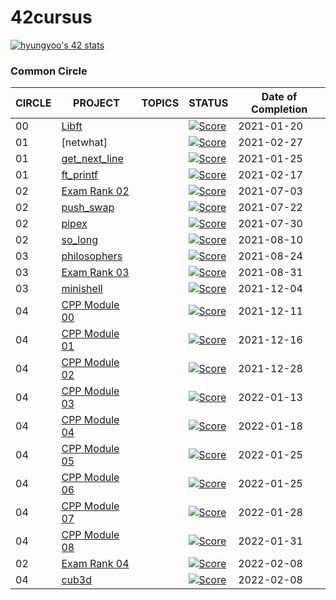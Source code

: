 
# 42cursus

[![hyungyoo's 42 stats](https://badge42.herokuapp.com/api/stats/hyungyoo)](https://github.com/JaeSeoKim/badge42)


### Common Circle

| CIRCLE | PROJECT                            | TOPICS | STATUS                                                                                                               | Date of Completion |
| ------ | ---------------------------------- | ------ | -------------------------------------------------------------------------------------------------------------------- | ------------------ |
| 00     | [Libft](./0_libft)                 |        | [![Score](https://badge42.herokuapp.com/api/project/hyungyoo/Libft)](https://github.com/JaeSeoKim/badge42)            | 2021-01-20 |
| 01     | [netwhat]                          |        | [![Score](https://badge42.herokuapp.com/api/project/hyungyoo/netwhat)](https://github.com/JaeSeoKim/badge42)          | 2021-02-27 |
| 01     | [get_next_line](./1_get_next_line) |        | [![Score](https://badge42.herokuapp.com/api/project/hyungyoo/get_next_line)](https://github.com/JaeSeoKim/badge42)    | 2021-01-25 |
| 01     | [ft_printf](./1_ft_printf)         |        | [![Score](https://badge42.herokuapp.com/api/project/hyungyoo/ft_printf)](https://github.com/JaeSeoKim/badge42)        | 2021-02-17 |
| 02     | [Exam Rank 02](./2_examrank01)     |        | [![Score](https://badge42.herokuapp.com/api/project/hyungyoo/Exam%20Rank%2002)](https://github.com/JaeSeoKim/badge42) | 2021-07-03 |
| 02     | [push_swap](./2_push_swap)         |        | [![Score](https://badge42.herokuapp.com/api/project/hyungyoo/push_swap)](https://github.com/JaeSeoKim/badge42)        | 2021-07-22 |
| 02     | [pipex](./2_pipex)                 |        | [![Score](https://badge42.herokuapp.com/api/project/hyungyoo/pipex)](https://github.com/JaeSeoKim/badge42)			   | 2021-07-30 |
| 02     | [so_long](./2_so_long)             |        | [![Score](https://badge42.herokuapp.com/api/project/hyungyoo/so_long)](https://github.com/JaeSeoKim/badge42)		   | 2021-08-10 |
| 03     | [philosophers](./3_philosophers)   |        | [![Score](https://badge42.herokuapp.com/api/project/hyungyoo/Philosophers)](https://github.com/JaeSeoKim/badge42)     | 2021-08-24	|
| 03     | [Exam Rank 03](./3_examrank03)     |        | [![Score](https://badge42.herokuapp.com/api/project/hyungyoo/Exam%20Rank%2002)](https://github.com/JaeSeoKim/badge42) | 2021-08-31 |
| 03     | [minishell](./3_minishell)     	  |        | [![Score](https://badge42.herokuapp.com/api/project/hyungyoo/Exam%20Rank%2002)](https://github.com/JaeSeoKim/badge42) 	   | 2021-12-04 |
| 04     | [CPP Module 00](./4_CPP_Module_00)     	  |        | [![Score](https://badge42.herokuapp.com/api/project/hyungyoo/Exam%20Rank%2002)](https://github.com/JaeSeoKim/badge42) 	   | 2021-12-11 |
| 04     | [CPP Module 01](./4_CPP_Module_01)     	  |        | [![Score](https://badge42.herokuapp.com/api/project/hyungyoo/Exam%20Rank%2002)](https://github.com/JaeSeoKim/badge42) 	   | 2021-12-16 |
| 04     | [CPP Module 02](./4_CPP_Module_02)     	  |        | [![Score](https://badge42.herokuapp.com/api/project/hyungyoo/Exam%20Rank%2002)](https://github.com/JaeSeoKim/badge42) 	   | 2021-12-28 |
| 04     | [CPP Module 03](./4_CPP_Module_03)     	  |        | [![Score](https://badge42.herokuapp.com/api/project/hyungyoo/Exam%20Rank%2002)](https://github.com/JaeSeoKim/badge42) 	   | 2022-01-13 |
| 04     | [CPP Module 04](./4_CPP_Module_04)     	  |        | [![Score](https://badge42.herokuapp.com/api/project/hyungyoo/Exam%20Rank%2002)](https://github.com/JaeSeoKim/badge42) 	   | 2022-01-18 |
| 04     | [CPP Module 05](./4_CPP_Module_05)     	  |        | [![Score](https://badge42.herokuapp.com/api/project/hyungyoo/Exam%20Rank%2002)](https://github.com/JaeSeoKim/badge42) 	   | 2022-01-25 |
| 04     | [CPP Module 06](./4_CPP_Module_06)     	  |        | [![Score](https://badge42.herokuapp.com/api/project/hyungyoo/Exam%20Rank%2002)](https://github.com/JaeSeoKim/badge42) 	   | 2022-01-25 |
| 04     | [CPP Module 07](./4_CPP_Module_07)     	  |        | [![Score](https://badge42.herokuapp.com/api/project/hyungyoo/Exam%20Rank%2002)](https://github.com/JaeSeoKim/badge42) 	   | 2022-01-28 |
| 04     | [CPP Module 08](./4_CPP_Module_08)     	  |        | [![Score](https://badge42.herokuapp.com/api/project/hyungyoo/Exam%20Rank%2002)](https://github.com/JaeSeoKim/badge42) 	   | 2022-01-31 |
| 02     | [Exam Rank 04](./2_examrank01)     |        | [![Score](https://badge42.herokuapp.com/api/project/hyungyoo/Exam%20Rank%2002)](https://github.com/JaeSeoKim/badge42) | 2022-02-08 |
| 04     | [cub3d](./4_cub3d)                      |        | [![Score](https://badge42.herokuapp.com/api/project/hyungyoo/cub3d)](https://github.com/JaeSeoKim/badge42)     | 2022-02-08 |
